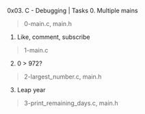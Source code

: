 0x03. C - Debugging | Tasks
0. Multiple mains
> 0-main.c, main.h
1. Like, comment, subscribe
> 1-main.c
2. 0 > 972?
> 2-largest_number.c, main.h
3. Leap year
> 3-print_remaining_days.c, main.h
